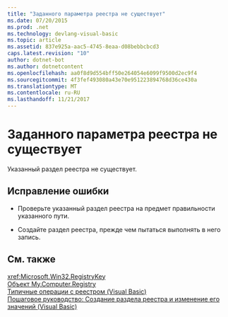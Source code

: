 ```yaml
---
title: "Заданного параметра реестра не существует"
ms.date: 07/20/2015
ms.prod: .net
ms.technology: devlang-visual-basic
ms.topic: article
ms.assetid: 837e925a-aac5-4745-8eaa-d08bebbcbcd3
caps.latest.revision: "10"
author: dotnet-bot
ms.author: dotnetcontent
ms.openlocfilehash: aa0f8d9d554bff50e264054e6099f9500d2ec9f4
ms.sourcegitcommit: 4f3fef493080a43e70e951223894768d36ce430a
ms.translationtype: MT
ms.contentlocale: ru-RU
ms.lasthandoff: 11/21/2017
---
```

# <a name="specified-registry-key-does-not-exist"></a>Заданного параметра реестра не существует
Указанный раздел реестра не существует.  
  
## <a name="to-correct-this-error"></a>Исправление ошибки  
  
-   Проверьте указанный раздел реестра на предмет правильности указанного пути.  
  
-   Создайте раздел реестра, прежде чем пытаться выполнять в него запись.  
  
## <a name="see-also"></a>См. также  
 <xref:Microsoft.Win32.RegistryKey>  
 [Объект My.Computer.Registry](../../visual-basic/language-reference/objects/my-computer-registry-object.md)  
 [Типичные операции с реестром (Visual Basic)](http://msdn.microsoft.com/en-us/0bde9f77-b38b-4c76-bac2-ff6cda3087c4)  
 [Пошаговое руководство: Создание раздела реестра и изменение его значений (Visual Basic)](http://msdn.microsoft.com/en-us/d8c890a1-d1b7-4c4f-bc16-1ccf16158b79)

